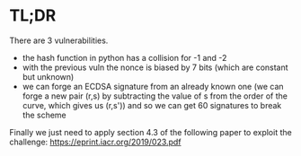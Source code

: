 # TL;DR

There are 3 vulnerabilities.

- the hash function in python has a collision for -1 and -2
- with the previous vuln the nonce is biased by 7 bits (which are constant but unknown)
- we can forge an ECDSA signature from an already known one (we can forge a new pair (r,s) by subtracting the value of s from the order of the curve, which gives us (r,s')) and so we can get 60 signatures to break the scheme

Finally we just need to apply section 4.3 of the following paper to exploit the challenge: https://eprint.iacr.org/2019/023.pdf